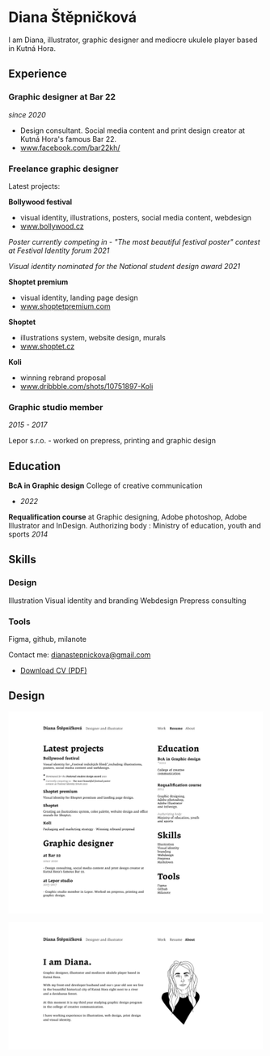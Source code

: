 # Diana Štěpničková

I am Diana, illustrator, graphic designer and mediocre ukulele player based in Kutná Hora.

## Experience

### Graphic designer at Bar 22 
*since 2020*

- Design consultant. Social media content and print design creator at Kutná Hora's famous Bar 22.
- www.facebook.com/bar22kh/

### Freelance graphic designer 
Latest projects:

**Bollywood festival**
- visual identity, illustrations, posters, social media content, webdesign 
- www.bollywood.cz

*Poster currently competing in - "The most beautiful festival poster" contest at Festival Identity forum 2021*

*Visual identity nominated for the National student design award 2021* 

**Shoptet premium**
- visual identity, landing page design
- www.shoptetpremium.com

**Shoptet** 
- illustrations system, website design, murals
- www.shoptet.cz

**Koli**
- winning rebrand proposal
- www.dribbble.com/shots/10751897-Koli  

   
### Graphic studio member 
*2015 - 2017*

Lepor s.r.o. - worked on prepress, printing and graphic design

## Education

**BcA in Graphic design**
College of creative communication 
* *2022*

**Requalification course** at Graphic designing, Adobe photoshop, Adobe Illustrator and InDesign.
Authorizing body : Ministry of education, youth and sports
*2014*


## Skills

### Design
Illustration
Visual identity and branding
Webdesign
Prepress consulting

### Tools
Figma, github, milanote

Contact me: dianastepnickova@gmail.com

- [Download CV (PDF)](pdf/cv-2021-11-jgagne.pdf) <!-- At the top or bottom? -->

## Design

![page with diana's black and white resume.](img/resume.png)

![about page with simple black and white drawing of diana.](img/about.png)
